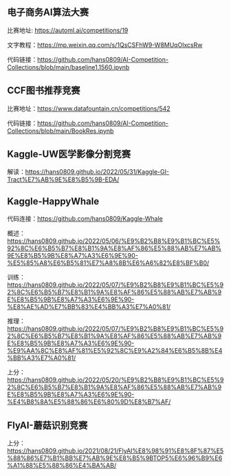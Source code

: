 ## 电子商务AI算法大赛
比赛地址: https://automl.ai/competitions/19

文字教程：https://mp.weixin.qq.com/s/1QsCSFhW9-W8MUqOlxcsRw

代码链接：https://github.com/hans0809/AI-Competition-Collections/blob/main/baseline1.1560.ipynb

## CCF图书推荐竞赛
比赛地址：https://www.datafountain.cn/competitions/542

代码链接：https://github.com/hans0809/AI-Competition-Collections/blob/main/BookRes.ipynb

## Kaggle-UW医学影像分割竞赛

解读：https://hans0809.github.io/2022/05/31/Kaggle-GI-Tract%E7%AB%9E%E8%B5%9B-EDA/

## Kaggle-HappyWhale

代码连接：https://github.com/hans0809/Kaggle-Whale

概述：https://hans0809.github.io/2022/05/06/%E9%B2%B8%E9%B1%BC%E5%92%8C%E6%B5%B7%E8%B1%9A%E8%AF%86%E5%88%AB%E7%AB%9E%E8%B5%9B%E8%A7%A3%E6%9E%90-%E5%85%A8%E6%B5%81%E7%A8%8B%E6%A6%82%E8%BF%B0/

训练：https://hans0809.github.io/2022/05/07/%E9%B2%B8%E9%B1%BC%E5%92%8C%E6%B5%B7%E8%B1%9A%E8%AF%86%E5%88%AB%E7%AB%9E%E8%B5%9B%E8%A7%A3%E6%9E%90-%E8%AE%AD%E7%BB%83%E4%BB%A3%E7%A0%81/

推理：https://hans0809.github.io/2022/05/07/%E9%B2%B8%E9%B1%BC%E5%92%8C%E6%B5%B7%E8%B1%9A%E8%AF%86%E5%88%AB%E7%AB%9E%E8%B5%9B%E8%A7%A3%E6%9E%90-%E9%AA%8C%E8%AF%81%E5%92%8C%E9%A2%84%E6%B5%8B%E4%BB%A3%E7%A0%81/

上分：https://hans0809.github.io/2022/05/20/%E9%B2%B8%E9%B1%BC%E5%92%8C%E6%B5%B7%E8%B1%9A%E8%AF%86%E5%88%AB%E7%AB%9E%E8%B5%9B%E8%A7%A3%E6%9E%90-%E4%B8%8A%E5%88%86%E6%80%9D%E8%B7%AF/

## FlyAI-蘑菇识别竞赛

上分：https://hans0809.github.io/2021/08/21/FlyAI%E8%98%91%E8%8F%87%E5%88%86%E7%B1%BB%E7%AB%9E%E8%B5%9BTOP5%E6%96%B9%E6%A1%88%E5%88%86%E4%BA%AB/
